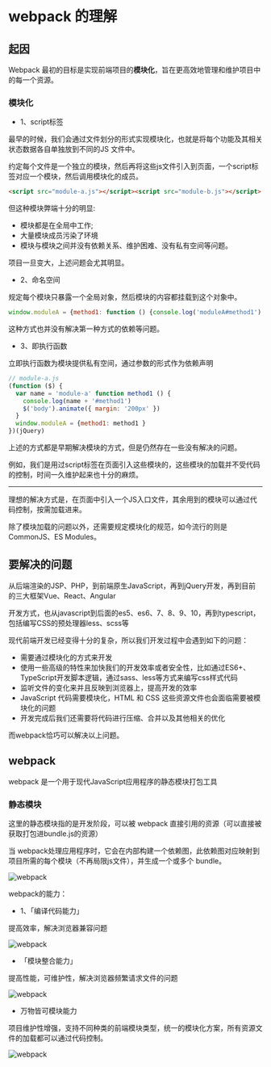 # webpack 的理解

## 起因

Webpack 最初的目标是实现前端项目的**模块化**，旨在更高效地管理和维护项目中的每一个资源。

### 模块化

* 1、script标签

最早的时候，我们会通过文件划分的形式实现模块化，也就是将每个功能及其相关状态数据各自单独放到不同的JS 文件中。

约定每个文件是一个独立的模块，然后再将这些js文件引入到页面，一个script标签对应一个模块，然后调用模块化的成员。

```html
<script src="module-a.js"></script><script src="module-b.js"></script>
```

但这种模块弊端十分的明显:

* 模块都是在全局中工作;
* 大量模块成员污染了环境
* 模块与模块之间并没有依赖关系、维护困难、没有私有空间等问题。

项目一旦变大，上述问题会尤其明显。

* 2、命名空间

规定每个模块只暴露一个全局对象，然后模块的内容都挂载到这个对象中。

```js
window.moduleA = {method1: function () {console.log('moduleA#method1') }}
```

这种方式也并没有解决第一种方式的依赖等问题。

* 3、即执行函数

立即执行函数为模块提供私有空间，通过参数的形式作为依赖声明

```js
// module-a.js
(function ($) {
  var name = 'module-a' function method1 () {
    console.log(name + '#method1')
    $('body').animate({ margin: '200px' }) 
  }
  window.moduleA = {method1: method1 }
})(jQuery)
```

上述的方式都是早期解决模块的方式，但是仍然存在一些没有解决的问题。

例如，我们是用过script标签在页面引入这些模块的，这些模块的加载并不受代码的控制，时间一久维护起来也十分的麻烦。

---

理想的解决方式是，在页面中引入一个JS入口文件，其余用到的模块可以通过代码控制，按需加载进来。

除了模块加载的问题以外，还需要规定模块化的规范，如今流行的则是CommonJS、ES Modules。

## 要解决的问题

从后端渲染的JSP、PHP，到前端原生JavaScript，再到jQuery开发，再到目前的三大框架Vue、React、Angular

开发方式，也从javascript到后面的es5、es6、7、8、9、10，再到typescript，包括编写CSS的预处理器less、scss等

现代前端开发已经变得十分的复杂，所以我们开发过程中会遇到如下的问题：

* 需要通过模块化的方式来开发
* 使用一些高级的特性来加快我们的开发效率或者安全性，比如通过ES6+、TypeScript开发脚本逻辑，通过sass、less等方式来编写css样式代码
* 监听文件的变化来并且反映到浏览器上，提高开发的效率
* JavaScript 代码需要模块化，HTML 和 CSS 这些资源文件也会面临需要被模块化的问题
* 开发完成后我们还需要将代码进行压缩、合并以及其他相关的优化

而webpack恰巧可以解决以上问题。

## webpack

webpack 是一个用于现代JavaScript应用程序的静态模块打包工具

### 静态模块

这里的静态模块指的是开发阶段，可以被 webpack 直接引用的资源（可以直接被获取打包进bundle.js的资源）

当 webpack处理应用程序时，它会在内部构建一个依赖图，此依赖图对应映射到项目所需的每个模块（不再局限js文件），并生成一个或多个 bundle。

![webpack](/blog/images/webpack/webpack1.png)

webpack的能力：

* 1、「编译代码能力」

提高效率，解决浏览器兼容问题

![webpack](/blog/images/webpack/webpack2.png)

* 「模块整合能力」

提高性能，可维护性，解决浏览器频繁请求文件的问题

![webpack](/blog/images/webpack/webpack3.png)

* 万物皆可模块能力

项目维护性增强，支持不同种类的前端模块类型，统一的模块化方案，所有资源文件的加载都可以通过代码控制。

![webpack](/blog/images/webpack/webpack4.png)
